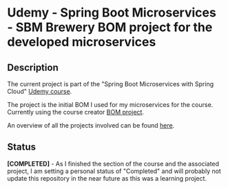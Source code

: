 # Udemy - Spring Boot Microservices - SBM Brewery BOM project for the developed microservices
## Description
The current project is part of the "Spring Boot Microservices with Spring Cloud" [Udemy course](https://www.udemy.com/course/spring-boot-microservices-with-spring-cloud-beginner-to-guru/). 

The project is the initial BOM I used for my microservices for the course. Currently using the course creator [BOM project](https://github.com/sfg-beer-works/sfg-brewery-bom).

An overview of all the projects involved can be found [here](../../..).

## Status
**[COMPLETED]** - As I finished the section of the course and the associated project, I am setting a personal status of "Completed" and will probably not update this repository in the near future as this was a learning project.
